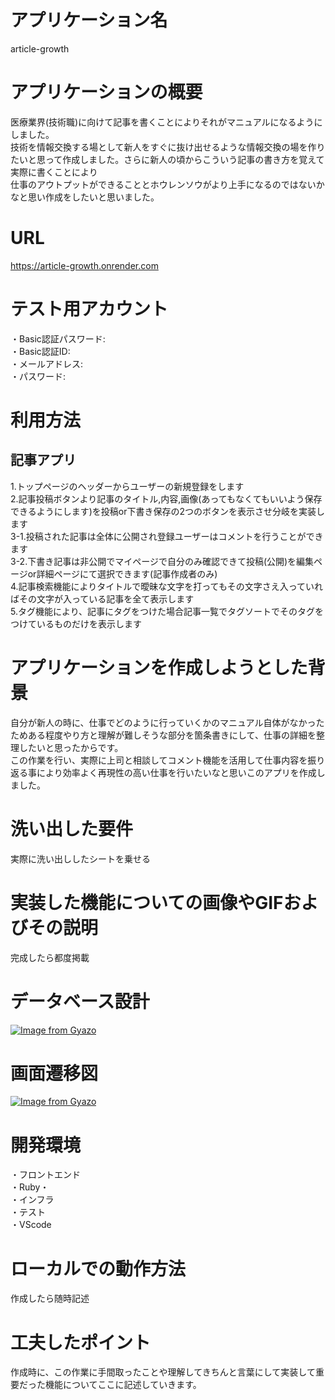 # アプリケーション名
article-growth
# アプリケーションの概要
医療業界(技術職)に向けて記事を書くことによりそれがマニュアルになるようにしました。
<br>技術を情報交換する場として新人をすぐに抜け出せるような情報交換の場を作りたいと思って作成しました。さらに新人の頃からこういう記事の書き方を覚えて実際に書くことにより
<br>仕事のアウトプットができることとホウレンソウがより上手になるのではないかなと思い作成をしたいと思いました。
# URL
https://article-growth.onrender.com
# テスト用アカウント
・Basic認証パスワード:
<br>・Basic認証ID:
<br>・メールアドレス:
<br>・パスワード:
# 利用方法
## 記事アプリ
1.トップページのヘッダーからユーザーの新規登録をします
<br>2.記事投稿ボタンより記事のタイトル,内容,画像(あってもなくてもいいよう保存できるようにします)を投稿or下書き保存の2つのボタンを表示させ分岐を実装します
<br>3-1.投稿された記事は全体に公開され登録ユーザーはコメントを行うことができます
<br>3-2.下書き記事は非公開でマイページで自分のみ確認できて投稿(公開)を編集ページor詳細ページにて選択できます(記事作成者のみ)
<br>4.記事検索機能によりタイトルで曖昧な文字を打ってもその文字さえ入っていればその文字が入っている記事を全て表示します
<br>5.タグ機能により、記事にタグをつけた場合記事一覧でタグソートでそのタグをつけているものだけを表示します

# アプリケーションを作成しようとした背景
自分が新人の時に、仕事でどのように行っていくかのマニュアル自体がなかったためある程度やり方と理解が難しそうな部分を箇条書きにして、仕事の詳細を整理したいと思ったからです。
<br>この作業を行い、実際に上司と相談してコメント機能を活用して仕事内容を振り返る事により効率よく再現性の高い仕事を行いたいなと思いこのアプリを作成しました。

# 洗い出した要件
実際に洗い出ししたシートを乗せる

# 実装した機能についての画像やGIFおよびその説明
完成したら都度掲載

# データベース設計
[![Image from Gyazo](https://i.gyazo.com/8c8b1c43bb3173f156b309a59dce8038.gif)](https://gyazo.com/8c8b1c43bb3173f156b309a59dce8038)

# 画面遷移図
[![Image from Gyazo](https://i.gyazo.com/39e2539370f74cd4e471b6878dafa899.gif)](https://gyazo.com/39e2539370f74cd4e471b6878dafa899)

# 開発環境
・フロントエンド
<br>・Ruby・
<br>・インフラ
<br>・テスト
<br>・VScode 

# ローカルでの動作方法
作成したら随時記述

# 工夫したポイント
作成時に、この作業に手間取ったことや理解してきちんと言葉にして実装して重要だった機能についてここに記述していきます。
